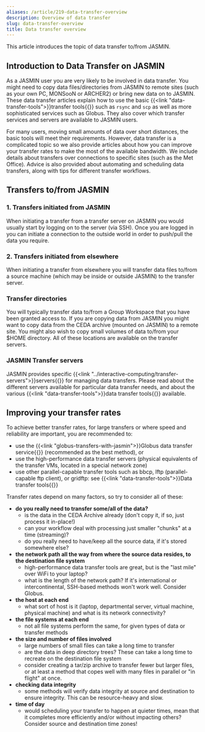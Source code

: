```yaml
---
aliases: /article/219-data-transfer-overview
description: Overview of data transfer
slug: data-transfer-overview
title: Data transfer overview
---
```


This article introduces the topic of data transfer to/from JASMIN.

## Introduction to Data Transfer on JASMIN

As a JASMIN user you are very likely to be involved in data transfer. You
might need to copy data files/directories from JASMIN to remote sites (such as
your own PC, MONSooN or ARCHER2) or bring new data on to JASMIN. These data
transfer articles explain how to use the basic
{{<link "data-transfer-tools">}}transfer tools{{</link>}} such as `rsync` and `scp`
as well as more sophisticated services such as Globus. They also cover which
transfer services and servers are available to JASMIN users.

For many users, moving small amounts of data over short distances, the basic
tools will meet their requirements. However, data transfer is a complicated
topic so we also provide articles about how you can improve your transfer
rates to make the most of the available bandwidth. We include details about
transfers over connections to specific sites (such as the Met Office). Advice
is also provided about automating and scheduling data transfers, along with
tips for different transfer workflows.

## Transfers to/from JASMIN

### 1\. Transfers initiated from JASMIN

When initiating a transfer from a transfer server on JASMIN you would usually
start by logging on to the server (via SSH). Once you are logged in you can
initiate a connection to the outside world in order to push/pull the data you
require.

### 2\. Transfers initiated from elsewhere

When initiating a transfer from elsewhere you will transfer data files to/from
a source machine (which may be inside or outside JASMIN) to the transfer
server.

### Transfer directories

You will typically transfer data to/from a Group Workspace that you have been
granted access to. If you are copying data from JASMIN you might want to copy
data from the CEDA archive (mounted on JASMIN) to a remote site. You might
also wish to copy small volumes of data to/from your $HOME directory. All of
these locations are available on the transfer servers.

### JASMIN Transfer servers

JASMIN provides specific {{<link "../interactive-computing/transfer-servers">}}servers{{</link>}} for managing data transfers. Please read about the different servers available for
particular data transfer needs, and about the various {{<link "data-transfer-tools">}}data transfer tools{{</link>}} available.

## Improving your transfer rates

To achieve better transfer rates, for large transfers or where speed and reliability are important, you are recommended to:

- use the {{<link "globus-transfers-with-jasmin">}}Globus data transfer service{{</link>}} (recommended as the best method), or
- use the high-performance data transfer servers (physical equivalents of the transfer VMs, located in a special network zone)
- use other parallel-capable transfer tools such as bbcp, lftp (parallel-capable ftp client), or gridftp: see {{<link "data-transfer-tools">}}Data transfer tools{{</link>}}

Transfer rates depend on many factors, so try to consider all of these:

- **do you really need to transfer some/all of the data?**
  - is the data in the CEDA Archive already (don't copy it, if so, just process it in-place!)
  - can your workflow deal with processing just smaller "chunks" at a time (streaming)?
  - do you really need to have/keep all the source data, if it's stored somewhere else?
- **the network path all the way from where the source data resides, to the destination file system**
  - high-performance data transfer tools are great, but is the "last mile" over WiFi to your laptop?
  - what is the length of the network path? If it's international or intercontinental, SSH-based methods won't work well. Consider Globus.
- **the host at each end**
  - what sort of host is it (laptop, departmental server, virtual machine, physical machine) and what is its network connectivity?
- **the file systems at each end**
  - not all file systems perform the same, for given types of data or transfer methods
- **the size and number of files involved**
  - large numbers of small files can take a long time to transfer
  - are the data in deep directory trees? These can take a long time to recreate on the destination file system
  - consider creating a tar/zip archive to transfer fewer but larger files, or at least a method that copes well with many files in parallel or "in flight" at once.
- **checking data integrity**
  - some methods will verify data integrity at source and destination to ensure integrity. This can be resource-heavy and slow.
- **time of day**
  - would scheduling your transfer to happen at quieter times, mean that it completes more efficiently and/or without impacting others? Consider source and destination time zones!
